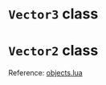 # `Vector3` class

# `Vector2` class

Reference: [objects.lua](https://github.com/flarialmc/scripting-wiki/tree/main/autocomplete/misc/objects.lua)
